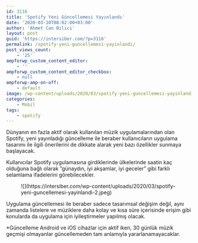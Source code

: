 ```yaml
---
id: 3116
title: 'Spotify Yeni Güncellemesi Yayınlandı'
date: '2020-03-10T08:02:00+03:00'
author: 'Ahmet Can Bilici'
layout: post
guid: 'https://intersiber.com/?p=3116'
permalink: /spotify-yeni-guncellemesi-yayinlandi/
post_views_count:
    - '25'
ampforwp_custom_content_editor:
    - ''
ampforwp_custom_content_editor_checkbox:
    - null
ampforwp-amp-on-off:
    - default
image: /wp-content/uploads/2020/03/spotify-yeni-guncellemesi-yayinlandi-3-scaled.jpg
categories:
    - Mobil
tags:
    - spotify
---
```


Dünyanın en fazla aktif olarak kullanılan müzik uygulamalarından olan Spotify, yeni yayınladığı güncelleme ile beraber kullanıcıların uygulama tasarımı ile ilgili önerilerini de dikkate alarak yeni bazı özellikler sunmaya başlayacak.

Kullanıcılar Spotify uygulamasına girdiklerinde ülkelerinde saatin kaç olduğuna bağlı olarak ”günaydın, iyi akşamlar, iyi geceler” gibi farklı selamlama ifadelerini görebilecekler.

<figure class="wp-block-image size-large">![](https://intersiber.com/wp-content/uploads/2020/03/spotify-yeni-guncellemesi-yayinlandi-2.jpeg)</figure>Uygulama güncellemesi ile beraber sadece tasarımsal değişim değil, aynı zamanda listelere ve müziklere daha kolay ve kısa süre içerisinde erişim gibi konularda da uygulama için iyileştirmeler yapılmış olacak.

\*Güncelleme Android ve iOS cihazlar için aktif iken, 30 günlük müzik geçmişi olmayanlar güncellemeden tam anlamıyla yararlanamayacaklar.